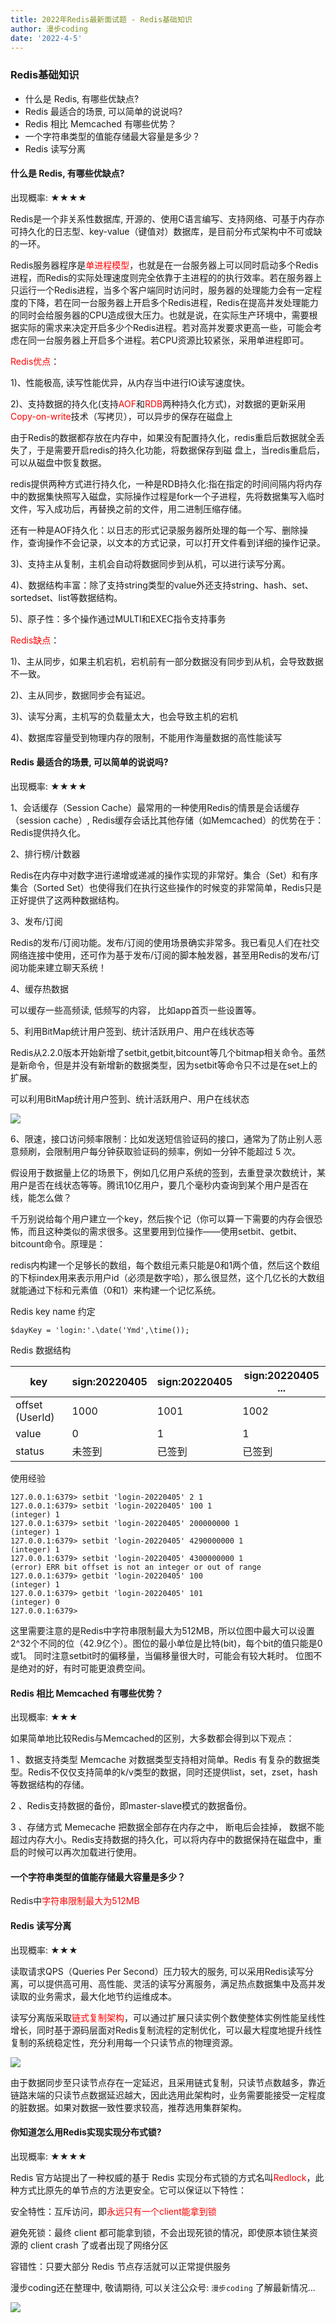 ```yaml
---
title: 2022年Redis最新面试题 - Redis基础知识
author: 漫步coding
date: '2022-4-5'
---
```



### Redis基础知识

- 什么是 Redis, 有哪些优缺点?
- Redis 最适合的场景, 可以简单的说说吗?
- Redis 相比 Memcached 有哪些优势？
- 一个字符串类型的值能存储最大容量是多少？
- Redis 读写分离





#### 什么是 Redis, 有哪些优缺点?

出现概率: ★★★★

Redis是一个非关系性数据库, 开源的、使用C语言编写、支持网络、可基于内存亦可持久化的日志型、key-value（键值对）数据库，是目前分布式架构中不可或缺的一环。

Redis服务器程序是<font color=#FF000 >单进程模型</font>，也就是在一台服务器上可以同时启动多个Redis进程，而Redis的实际处理速度则完全依靠于主进程的的执行效率。若在服务器上只运行一个Redis进程，当多个客户端同时访问时，服务器的处理能力会有一定程度的下降，若在同一台服务器上开启多个Redis进程，Redis在提高并发处理能力的同时会给服务器的CPU造成很大压力。也就是说，在实际生产环境中，需要根据实际的需求来决定开启多少个Redis进程。若对高并发要求更高一些，可能会考虑在同一台服务器上开启多个进程。若CPU资源比较紧张，采用单进程即可。

<font color=#FF000 >Redis优点</font>：

1)、性能极高, 读写性能优异，从内存当中进行IO读写速度快。

2)、支持数据的持久化(支持<font color=#FF000 >AOF</font>和<font color=#FF000 >RDB</font>两种持久化方式)，对数据的更新采用<font color=#FF000 >Copy-on-write</font>技术（写拷贝），可以异步的保存在磁盘上

由于Redis的数据都存放在内存中，如果没有配置持久化，redis重启后数据就全丢失了，于是需要开启redis的持久化功能，将数据保存到磁 盘上，当redis重启后，可以从磁盘中恢复数据。

redis提供两种方式进行持久化，一种是RDB持久化:指在指定的时间间隔内将内存中的数据集快照写入磁盘，实际操作过程是fork一个子进程，先将数据集写入临时文件，写入成功后，再替换之前的文件，用二进制压缩存储。

还有一种是AOF持久化：以日志的形式记录服务器所处理的每一个写、删除操作，查询操作不会记录，以文本的方式记录，可以打开文件看到详细的操作记录。


3)、支持主从复制，主机会自动将数据同步到从机，可以进行读写分离。

4)、数据结构丰富：除了支持string类型的value外还支持string、hash、set、sortedset、list等数据结构。

5)、原子性：多个操作通过MULTI和EXEC指令支持事务
 

<font color=#FF000 >Redis缺点</font>：

1)、主从同步，如果主机宕机，宕机前有一部分数据没有同步到从机，会导致数据不一致。

2)、主从同步，数据同步会有延迟。

3)、读写分离，主机写的负载量太大，也会导致主机的宕机

4)、数据库容量受到物理内存的限制，不能用作海量数据的高性能读写


#### Redis 最适合的场景, 可以简单的说说吗?

出现概率: ★★★★

1、会话缓存（Session Cache）最常用的一种使用Redis的情景是会话缓存（session cache）, Redis缓存会话比其他存储（如Memcached）的优势在于：Redis提供持久化。

2、排行榜/计数器

Redis在内存中对数字进行递增或递减的操作实现的非常好。集合（Set）和有序集合（Sorted Set）也使得我们在执行这些操作的时候变的非常简单，Redis只是正好提供了这两种数据结构。

3、发布/订阅

Redis的发布/订阅功能。发布/订阅的使用场景确实非常多。我已看见人们在社交网络连接中使用，还可作为基于发布/订阅的脚本触发器，甚至用Redis的发布/订阅功能来建立聊天系统！

4、缓存热数据

可以缓存一些高频读, 低频写的内容， 比如app首页一些设置等。

5、利用BitMap统计用户签到、统计活跃用户、用户在线状态等

Redis从2.2.0版本开始新增了setbit,getbit,bitcount等几个bitmap相关命令。虽然是新命令，但是并没有新增新的数据类型，因为setbit等命令只不过是在set上的扩展。

可以利用BitMap统计用户签到、统计活跃用户、用户在线状态

![](https://images.xiaozhuanlan.com/uploads/photo/2022/780caa3d-e2ac-4edb-815b-7390cc6883b1.png)

6、限速，接口访问频率限制：比如发送短信验证码的接口，通常为了防止别人恶意频刷，会限制用户每分钟获取验证码的频率，例如一分钟不能超过 5 次。




假设用于数据量上亿的场景下，例如几亿用户系统的签到，去重登录次数统计，某用户是否在线状态等等。腾讯10亿用户，要几个毫秒内查询到某个用户是否在线，能怎么做？

千万别说给每个用户建立一个key，然后挨个记（你可以算一下需要的内存会很恐怖，而且这种类似的需求很多。这里要用到位操作——使用setbit、getbit、bitcount命令。原理是：

redis内构建一个足够长的数组，每个数组元素只能是0和1两个值，然后这个数组的下标index用来表示用户id（必须是数字哈），那么很显然，这个几亿长的大数组就能通过下标和元素值（0和1）来构建一个记忆系统。

Redis key name 约定
```
$dayKey = 'login:'.\date('Ymd',\time());
```
Redis 数据结构

key | sign:20220405  | sign:20220405| sign:20220405 ...
----|----|----|----|
offset (UserId) | 1000|   1001  | 1002|   ...
value|  0|  1|  1|  ...
status|   未签到|  已签到|  已签到 | ...

使用经验

```
127.0.0.1:6379> setbit 'login-20220405' 2 1
127.0.0.1:6379> setbit 'login-20220405' 100 1
(integer) 1
127.0.0.1:6379> setbit 'login-20220405' 200000000 1
(integer) 1
127.0.0.1:6379> setbit 'login-20220405' 4290000000 1
(integer) 1
127.0.0.1:6379> setbit 'login-20220405' 4300000000 1
(error) ERR bit offset is not an integer or out of range
127.0.0.1:6379> getbit 'login-20220405' 100
(integer) 1
127.0.0.1:6379> getbit 'login-20220405' 101
(integer) 0
127.0.0.1:6379>
```

这里需要注意的是Redis中字符串限制最大为512MB，所以位图中最大可以设置2^32个不同的位（42.9亿个）。图位的最小单位是比特(bit)，每个bit的值只能是0或1。 同时注意setbit时的偏移量，当偏移量很大时，可能会有较大耗时。 位图不是绝对的好，有时可能更浪费空间。

#### Redis 相比 Memcached 有哪些优势？

出现概率: ★★★

如果简单地比较Redis与Memcached的区别，大多数都会得到以下观点：

1 、数据支持类型 Memcache 对数据类型支持相对简单。Redis 有复杂的数据类型。Redis不仅仅支持简单的k/v类型的数据，同时还提供list，set，zset，hash等数据结构的存储。

2 、Redis支持数据的备份，即master-slave模式的数据备份。

3 、存储方式 Memecache 把数据全部存在内存之中， 断电后会挂掉， 数据不能超过内存大小。Redis支持数据的持久化，可以将内存中的数据保持在磁盘中，重启的时候可以再次加载进行使用。


#### 一个字符串类型的值能存储最大容量是多少？

Redis中<font color=#FF000 >字符串限制最大为512MB</font>

#### Redis 读写分离

出现概率: ★★★

读取请求QPS（Queries Per Second）压力较大的服务, 可以采用Redis读写分离，可以提供高可用、高性能、灵活的读写分离服务，满足热点数据集中及高并发读取的业务需求，最大化地节约运维成本。

读写分离版采取<font color=#FF000 >链式复制架构</font>，可以通过扩展只读实例个数使整体实例性能呈线性增长，同时基于源码层面对Redis复制流程的定制优化，可以最大程度地提升线性复制的系统稳定性，充分利用每一个只读节点的物理资源。

![](https://images.xiaozhuanlan.com/uploads/photo/2022/45df7655-e3d7-4cea-a129-3758e487c431.png)


由于数据同步至只读节点存在一定延迟，且采用链式复制，只读节点数越多，靠近链路末端的只读节点数据延迟越大，因此选用此架构时，业务需要能接受一定程度的脏数据。如果对数据一致性要求较高，推荐选用集群架构。

#### 你知道怎么用Redis实现实现分布式锁?

出现概率: ★★★★

Redis 官方站提出了一种权威的基于 Redis 实现分布式锁的方式名叫<font color=#FF000 >Redlock</font>，此种方式比原先的单节点的方法更安全。它可以保证以下特性：

安全特性：互斥访问，即<font color=#FF000 >永远只有一个client能拿到锁</font>

避免死锁：最终 client 都可能拿到锁，不会出现死锁的情况，即使原本锁住某资源的 client crash 了或者出现了网络分区

容错性：只要大部分 Redis 节点存活就可以正常提供服务

漫步coding还在整理中, 敬请期待, 可以关注公众号: `漫步coding` 了解最新情况...


![](https://images.xiaozhuanlan.com/uploads/photo/2022/5cb0c91e-fd83-4a04-8df6-65fb602b3834.png)
